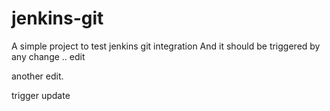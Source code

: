 # jenkins-git

A simple project to test jenkins git integration
And it should be triggered by any change
.. edit

another edit. 

trigger update
